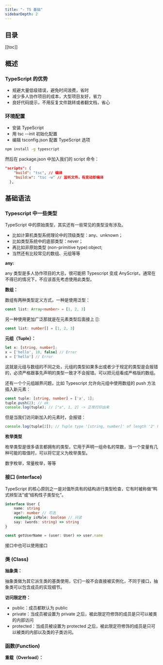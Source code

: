 ```yaml
---
title: "- TS 基础"
sidebarDepth: 2
---
```


## 目录

[[toc]]

## 概述

### TypeScript 的优势

- 规避大量低级错误，避免时间浪费，省时
- 减少多人协作项目的成本，大型项目友好，省力
- 良好代码提示，不用反复文件跳转或者翻文档，省心

### 环境配置

- 安装 TypeScript
- 用 tsc --init 初始化配置
- 编辑 tsconfig.json 配置 TypeScript 选项

```sh
npm install -g typescript
```

然后在 package.json 中加入我们的 script 命令：

```json
"scripts": {
    "build": "tsc", // 编译
    "build:w": "tsc -w" // 监听文件，有变动即编译
  },
```

## 基础语法

### Typescript 中一些类型

TypeScript 中的原始类型，其实还有一些常见的类型没有涉及。

- 比如计算机类型系统理论中的顶级类型：any、unknown；
- 比如类型系统中的底部类型：never；
- 再比如非原始类型 (non-primitive type):object;
- 当然还有比较常见的数组、元组等等

**any:**

any 类型是多人协作项目的大忌，很可能把 Typescript 变成 AnyScript，通常在不得已的情况下，不应该首先考虑使用此类型。

**数组：**

数组有两种类型定义方式，一种是使用泛型：

```ts
const list: Array<number> = [1, 2, 3]
```

另一种使用更加广泛那就是在元素类型后面接上 []:

```ts
const list: number[] = [1, 2, 3]
```

**元组（Tuple）：**

```ts
let x: [string, number];
x = ['hello', 10, false] // Error
x = ['hello'] // Error
```

这就是元组与数组的不同之处，元组的类型如果多出或者少于规定的类型是会报错的，必须严格跟事先声明的类型一致才不会报错。可以把元组看成严格版的数组。

还有一个个元组越界问题，比如 Typescript 允许向元组中使用数组的 push 方法插入新元素：

```ts
const tuple: [string, number] = ['a', 1];
tuple.push(2); // ok
console.log(tuple); // ["a", 1, 2] -> 正常打印出来
```

但是当我们访问新加入的元素时，会报错：

```ts
console.log(tuple[2]); // Tuple type '[string, number]' of length '2' has no element at index '2'
```

**枚举类型**

枚举类型是很多语言都拥有的类型，它用于声明一组命名的常数，当一个变量有几种可能的取值时，可以将它定义为枚举类型。

数字枚举，常量枚举，等等

### 接口 (interface)

TypeScript 的核心原则之一是对值所具有的结构进行类型检查，它有时被称做“鸭式辨型法”或“结构性子类型化”。

```ts
interface User {
    name: string
    age?: number // 可选
    readonly isMale: boolean // 只读
    say: (words: string) => string
}

const getUserName = (user: User) => user.name
```

接口中也可以使用接口

### 类 (Class)

**抽象类：**

抽象类做为其它派生类的基类使用，它们一般不会直接被实例化，不同于接口，抽象类可以包含成员的实现细节。

**访问限定符：**

- public：成员都默认为 public
- private：当成员被设置为 private 之后，被此限定符修饰的成员是只可以被类的内部访问
- protected：当成员被设置为 protected 之后，被此限定符修饰的成员是只可以被类的内部以及类的子类访问。

### 函数(Function)

**重载（Overload）：**
